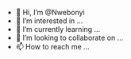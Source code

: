 - 👋 Hi, I’m @Nwebonyi
- 👀 I’m interested in ...
- 🌱 I’m currently learning ...
- 💞️ I’m looking to collaborate on ...
- 📫 How to reach me ...

<!---
Nwebonyi/Nwebonyi is a ✨ special ✨ repository because its `README.md` (this file) appears on your GitHub profile.
You can click the Preview link to take a look at your changes.
--->

